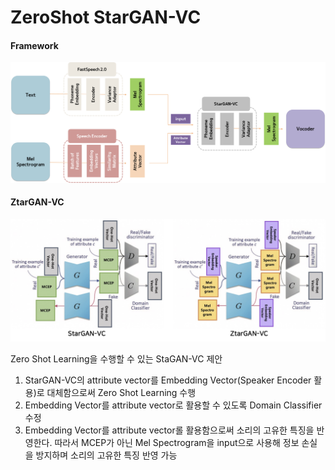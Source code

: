 # ZeroShot StarGAN-VC

#### Framework
<img src="./img/Framework.png">

#### ZtarGAN-VC
<img src="./img/ZtarGAN-VC.png">

Zero Shot Learning을 수행할 수 있는 StaGAN-VC 제안

1. StarGAN-VC의 attribute vector를 Embedding Vector(Speaker Encoder 활용)로 대체함으로써 Zero Shot Learning 수행
2. Embedding Vector를 attribute vector로 활용할 수 있도록 Domain Classifier 수정
3. Embedding Vector를 attribute vector롤 활용함으로써 소리의 고유한 특징을 반영한다. 따라서 MCEP가 아닌 Mel Spectrogram을 input으로 사용해 정보 손실을 방지하며 소리의 고유한 특징 반영 가능
